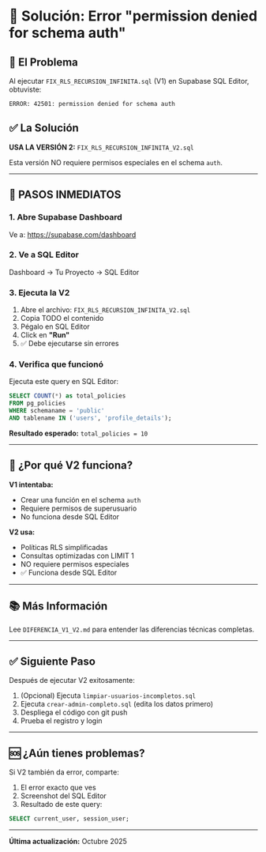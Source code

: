 # 🔧 Solución: Error "permission denied for schema auth"

## 🚨 El Problema

Al ejecutar `FIX_RLS_RECURSION_INFINITA.sql` (V1) en Supabase SQL Editor, obtuviste:

```
ERROR: 42501: permission denied for schema auth
```

## ✅ La Solución

**USA LA VERSIÓN 2:** `FIX_RLS_RECURSION_INFINITA_V2.sql`

Esta versión NO requiere permisos especiales en el schema `auth`.

---

## 🚀 PASOS INMEDIATOS

### 1. Abre Supabase Dashboard

Ve a: https://supabase.com/dashboard

### 2. Ve a SQL Editor

Dashboard → Tu Proyecto → SQL Editor

### 3. Ejecuta la V2

1. Abre el archivo: `FIX_RLS_RECURSION_INFINITA_V2.sql`
2. Copia TODO el contenido
3. Pégalo en SQL Editor
4. Click en **"Run"**
5. ✅ Debe ejecutarse sin errores

### 4. Verifica que funcionó

Ejecuta este query en SQL Editor:

```sql
SELECT COUNT(*) as total_policies
FROM pg_policies
WHERE schemaname = 'public'
AND tablename IN ('users', 'profile_details');
```

**Resultado esperado:** `total_policies = 10`

---

## 🤔 ¿Por qué V2 funciona?

**V1 intentaba:**
- Crear una función en el schema `auth`
- Requiere permisos de superusuario
- No funciona desde SQL Editor

**V2 usa:**
- Políticas RLS simplificadas
- Consultas optimizadas con LIMIT 1
- NO requiere permisos especiales
- ✅ Funciona desde SQL Editor

---

## 📚 Más Información

Lee `DIFERENCIA_V1_V2.md` para entender las diferencias técnicas completas.

---

## ✅ Siguiente Paso

Después de ejecutar V2 exitosamente:

1. (Opcional) Ejecuta `limpiar-usuarios-incompletos.sql`
2. Ejecuta `crear-admin-completo.sql` (edita los datos primero)
3. Despliega el código con git push
4. Prueba el registro y login

---

## 🆘 ¿Aún tienes problemas?

Si V2 también da error, comparte:
1. El error exacto que ves
2. Screenshot del SQL Editor
3. Resultado de este query:
```sql
SELECT current_user, session_user;
```

---

**Última actualización:** Octubre 2025
